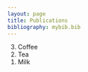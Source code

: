 ```yaml
---
layout: page
title: Publications
bibliography: mybib.bib
---
```


<ol reversed>
<li>Coffee</li>
<li>Tea</li>
<li>Milk</li>
</ol>


